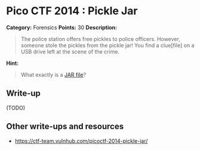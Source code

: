 # Pico CTF 2014 : Pickle Jar

**Category:** Forensics
**Points:** 30
**Description:**

>The police station offers free pickles to police officers. However, someone stole the pickles from the pickle jar! You find a clue[file] on a USB drive left at the scene of the crime.

**Hint:**
>What exactly is a [JAR file](http://en.wikipedia.org/wiki/JAR_%28file_format%29)?

## Write-up

(TODO)

## Other write-ups and resources

* <https://ctf-team.vulnhub.com/picoctf-2014-pickle-jar/>

